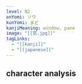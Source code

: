 ```yaml
---
level: N2
onYomi: ソウ
kunYomi: まど
kanjiMeaning: window, pane
image: "[[窓.jpg]]"
tagLinks:
  - "[[kanji]]"
  - "[[japanese]]"
---
```

## character analysis